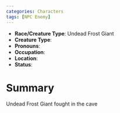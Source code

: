 ```yaml
---
categories: Characters
tags: [NPC Enemy]
---
```

- **Race/Creature Type**: Undead Frost Giant
- **Creature Type**:
- **Pronouns**:  
- **Occupation**: 
- **Location**: 
- **Status**:

# Summary
Undead Frost Giant fought in the cave
